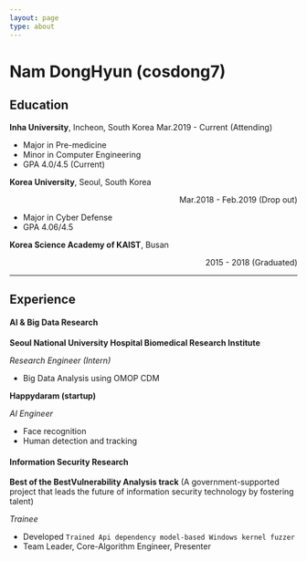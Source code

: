 ```yaml
---
layout: page
type: about
---
```


# Nam DongHyun (cosdong7)



## Education

**Inha University**, Incheon, South Korea Mar.2019 - Current (Attending)

* Major in Pre-medicine
* Minor in Computer Engineering
* GPA 4.0/4.5 (Current)

**Korea University**, Seoul, South Korea <div style="text-align: right">Mar.2018 - Feb.2019 (Drop out)</div>

* Major in Cyber Defense
* GPA 4.06/4.5

**Korea Science Academy of KAIST**, Busan <div style="text-align: right">2015 - 2018 (Graduated)</div>



---



## Experience 

#### AI & Big Data Research

**Seoul National University Hospital Biomedical Research Institute** 

*Research Engineer (Intern)*

* Big Data Analysis using OMOP CDM

**Happydaram (startup)** 

*AI Engineer*

* Face recognition
* Human detection and tracking



#### Information Security Research

**Best of the BestVulnerability Analysis track** (A government-supported project that leads the future of information security technology by fostering talent)

*Trainee*

* Developed ```Trained Api dependency model-based Windows kernel fuzzer```
* Team Leader, Core-Algorithm Engineer, Presenter

